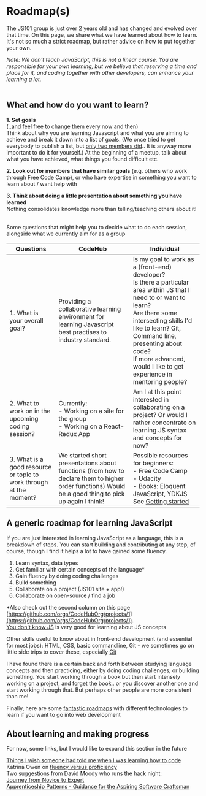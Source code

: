 # Roadmap(s)
The JS101 group is just over 2 years old and has changed and evolved over that time. On this page, we share what we have learned about how to learn. It's not so much a strict roadmap, but rather advice on how to put together your own.

*Note: We don't teach JavaScript, this is not a linear course. You are responsible for your own learning, but we believe that reserving a time and place for it, and coding together with other developers, can enhance your learning a lot.*       
<br />                                            
## What and how do you want to learn?

**1. Set goals**       
(..and feel free to change them every now and then)     
Think about why you are learning Javascript and what you are aiming to achieve and break it down into a list of goals. (We once tried to get everybody to publish a list, but [only two members did](https://github.com/CodeHubOrg/discussions/issues/44).. It is anyway more important to do it for yourself.) At the beginning of a meetup, talk about what you have achieved, what things you found difficult etc.      

**2. Look out for members that have similar goals**
(e.g. others who work through Free Code Camp), or who have expertise in something you want to learn about / want help with      

**3. Think about doing a little presentation about something you have learned**     
Nothing consolidates knowledge more than telling/teaching others about it!         
<br />           

Some questions that might help you to decide what to do each session, alongside what we currently aim for as a group

| Questions      | CodeHub         | Individual  |
| ------------- |-------------| -----|
|1. What is your overall goal?  | Providing a collaborative learning environment for learning Javascript best practises to industry standard. |Is my goal to work as a (front-end) developer?  <br />Is there a particular area within JS that I need to or want to learn?  <br />Are there some intersecting skills I'd like to learn? Git, Command line, presenting about code?  <br />If more advanced, would I like to get experience in mentoring people? |
|2. What to work on in the upcoming coding session?    | Currently: <br />- Working on a site for the group <br />- Working on a React-Redux App |  Am I at this point interested in collaborating on a project? Or would I rather concentrate on learning JS syntax and concepts for now?  |
|3. What is a good resource or topic to work through at the moment? | We started short presentations about functions (from how to declare them to higher order functions) Would be a good thing to pick up again I think!  | Possible resources for beginners: <br />- Free Code Camp <br />- Udacity <br />- Books: Eloquent JavaScript, YDKJS<br />See [Getting started](/getting-started) |


## A generic roadmap for learning JavaScript   
       
If you are just interested in learning JavaScript as a language, this is a breakdown of steps. You can start building and contributing at any step, of course, though I find it helps a lot to have gained some fluency.        
         
1. Learn syntax, data types
2. Get familiar with certain concepts of the language*
3. Gain fluency by doing coding challenges
4. Build something
5. Collaborate on a project (JS101 site + app!)
6. Collaborate on open-source / find a job
      
*Also check out the second column on this page [https://github.com/orgs/CodeHubOrg/projects/1](https://github.com/orgs/CodeHubOrg/projects/1).        
[You don't know JS](https://github.com/getify/You-Dont-Know-JS) is very good for learning about JS concepts

Other skills useful to know  about in front-end development (and essential for most jobs): HTML, CSS, basic commandline, Git - we sometimes go on little side trips to cover these, especially [Git](/getting-started/git)
               
I have found there is a certain back and forth between studying language concepts and then practicing, either by doing coding challenges, or building something. You start working through a book but then start intensely working on a project, and forget the book.. or you discover another one and start working through that. But perhaps other people are more consistent than me!

Finally, here are some [fantastic roadmaps](https://github.com/kamranahmedse/developer-roadmap/blob/master/README.md) with different technologies to learn if you want to go into web development

## About learning and making progress      

For now, some links, but I would like to expand this section in the future
         
[Things I wish someone had told me when I was learning how to code](https://medium.freecodecamp.com/things-i-wish-someone-had-told-me-when-i-was-learning-how-to-code-565fc9dcb329)                 
Katrina Owen on [fluency versus proficiency](https://education.github.community/t/fluency-vs-proficiency-when-teaching-learning-programming-and-ready-made-assignments-for-your-classroom/2479)           
Two suggestions from David Moody who runs the hack night:               
[Journey from Novice to Expert](https://media.pragprog.com/titles/ahptl/chap2.pdf)               
[Apprenticeship Patterns - Guidance for the Aspiring Software Craftsman](http://www.simecr.it/new/wp-content/uploads/2014/04/Apprenticeship-Patterns-Guidance-for-the-Aspiring-Software-Craftsman.pdf)



